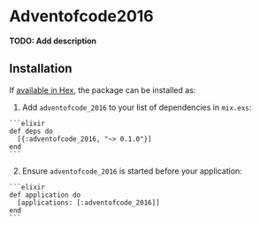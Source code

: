 # Adventofcode2016

**TODO: Add description**

## Installation

If [available in Hex](https://hex.pm/docs/publish), the package can be installed as:

  1. Add `adventofcode_2016` to your list of dependencies in `mix.exs`:

    ```elixir
    def deps do
      [{:adventofcode_2016, "~> 0.1.0"}]
    end
    ```

  2. Ensure `adventofcode_2016` is started before your application:

    ```elixir
    def application do
      [applications: [:adventofcode_2016]]
    end
    ```

